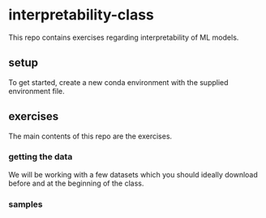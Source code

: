 # interpretability-class

This repo contains exercises regarding interpretability of ML models.

## setup

To get started, create a new conda environment with the supplied environment file.

## exercises

The main contents of this repo are the exercises.

### getting the data

We will be working with a few datasets which you should ideally download before and at the beginning of the class.

### samples

